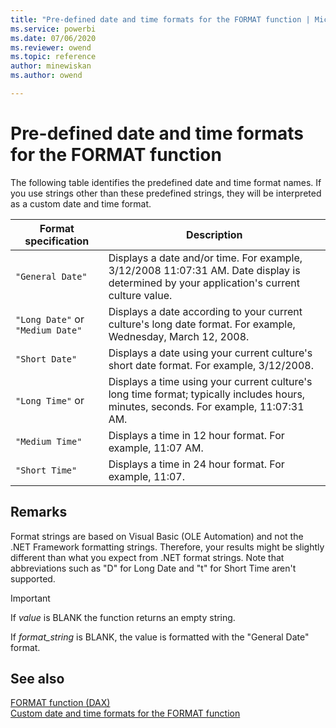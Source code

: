 ```yaml
---
title: "Pre-defined date and time formats for the FORMAT function | Microsoft Docs"
ms.service: powerbi 
ms.date: 07/06/2020
ms.reviewer: owend
ms.topic: reference
author: minewiskan
ms.author: owend

---
```

# Pre-defined date and time formats for the FORMAT function

The following table identifies the predefined date and time format names. If you use strings other than these predefined strings, they will be interpreted as a custom date and time format.

|Format specification|Description|
|------------------------|---------------|
|`"General Date"`|Displays a date and/or time. For example, 3/12/2008 11:07:31 AM. Date display is determined by your application's current culture value.|
|`"Long Date"` or `"Medium Date"`|Displays a date according to your current culture's long date format. For example, Wednesday, March 12, 2008.|
|`"Short Date"`|Displays a date using your current culture's short date format. For example, 3/12/2008.|  
|`"Long Time"` or|Displays a time using your current culture's long time format; typically includes hours, minutes, seconds. For example, 11:07:31 AM.|
|`"Medium Time"`|Displays a time in 12 hour format. For example, 11:07 AM.|
|`"Short Time"`|Displays a time in 24 hour format. For example, 11:07.|

## Remarks

Format strings are based on Visual Basic (OLE Automation) and not the .NET Framework formatting strings. Therefore, your results might be slightly different than what you expect from .NET format strings. Note that abbreviations such as "D" for Long Date and "t" for Short Time aren't supported.

> [!IMPORTANT]
> If *value* is BLANK the function returns an empty string.
>
> If *format_string* is BLANK, the value is formatted with the "General Date" format.

## See also

[FORMAT function (DAX)](format-function-dax.md)  
[Custom date and time formats for the FORMAT function](custom-date-and-time-formats-for-the-format-function.md)  
